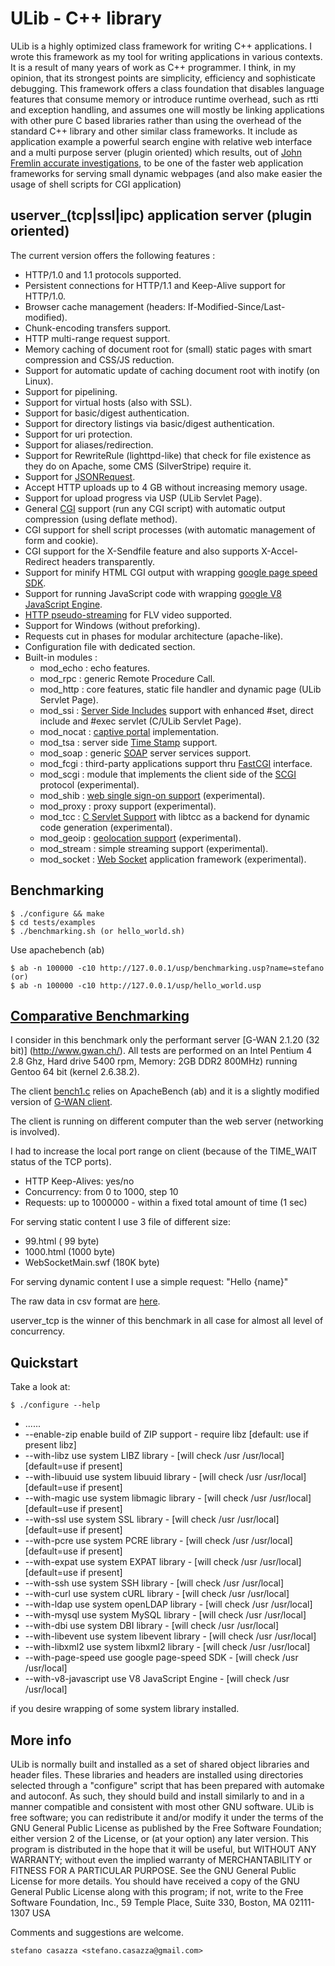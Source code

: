 ULib - C++ library
==================

ULib is a highly optimized class framework for writing C++ applications. I wrote this framework as my tool for writing applications in various contexts.
It is a result of many years of work as C++ programmer. I think, in my opinion, that its strongest points are simplicity, efficiency and sophisticate
debugging. This framework offers a class foundation that disables language features that consume memory or introduce runtime overhead, such as rtti and
exception handling, and assumes one will mostly be linking applications with other pure C based libraries rather than using the overhead of the standard
C++ library and other similar class frameworks. It include as application example a powerful search engine with relative web interface and a multi purpose
server (plugin oriented) which results, out of [John Fremlin accurate investigations](http://john.freml.in/ulib-fast-io-framework), to be one of the faster
web application frameworks for serving small dynamic webpages (and also make easier the usage of shell scripts for CGI application)


userver_(tcp|ssl|ipc) application server (plugin oriented)
----------------------------------------------------------

The current version offers the following features :

   * HTTP/1.0 and 1.1 protocols supported.
   * Persistent connections for HTTP/1.1 and Keep-Alive support for HTTP/1.0.
   * Browser cache management (headers: If-Modified-Since/Last-modified).
   * Chunk-encoding transfers support.
   * HTTP multi-range request support.
   * Memory caching of document root for (small) static pages with smart compression and CSS/JS reduction.
   * Support for automatic update of caching document root with inotify (on Linux).
   * Support for pipelining.
   * Support for virtual hosts (also with SSL).
   * Support for basic/digest authentication.
   * Support for directory listings via basic/digest authentication.
   * Support for uri protection.
   * Support for aliases/redirection.
   * Support for RewriteRule (lighttpd-like) that check for file existence as they do on Apache,
     some CMS (SilverStripe) require it.
   * Support for [JSONRequest](http://json.org/JSONRequest.html).
   * Accept HTTP uploads up to 4 GB without increasing memory usage.
   * Support for upload progress via USP (ULib Servlet Page).
   * General [CGI](http://it.wikipedia.org/wiki/Common_Gateway_Interface) support (run any CGI script) with automatic output compression (using deflate method).
   * CGI support for shell script processes (with automatic management of form and cookie).
   * CGI support for the X-Sendfile feature and also supports X-Accel-Redirect headers transparently.
   * Support for minify HTML CGI output with wrapping [google page speed SDK](http://code.google.com/speed/page-speed/download.html#pagespeed-sdk).
   * Support for running JavaScript code with wrapping [google V8 JavaScript Engine](http://code.google.com/apis/v8/intro.html).
   * [HTTP pseudo-streaming](http://www.phpmotionwiz.com/what-is-pseudo-streaming) for FLV video supported.
   * Support for Windows (without preforking).
   * Requests cut in phases for modular architecture (apache-like).
   * Configuration file with dedicated section.
   * Built-in modules :
       * mod_echo : echo features.
       * mod_rpc : generic Remote Procedure Call.
       * mod_http : core features, static file handler and dynamic page (ULib Servlet Page).
       * mod_ssi : [Server Side Includes]( http://en.wikipedia.org/wiki/Server_Side_Include) support with enhanced #set, direct include and #exec servlet (C/ULib Servlet Page).
       * mod_nocat : [captive portal](http://nocat.net/) implementation.
       * mod_tsa : server side [Time Stamp](http://www.opentsa.org) support.
       * mod_soap : generic [SOAP](http://java.sun.com/developer/technicalArticles/xml/webservices) server services support.
       * mod_fcgi : third-party applications support thru [FastCGI](http://www.fastcgi.com/drupal) interface.
       * mod_scgi : module that implements the client side of the [SCGI](http://www.mems-exchange.org/software/scgi) protocol (experimental).
       * mod_shib : [web single sign-on support](http://shibboleth.internet2.edu) (experimental).
       * mod_proxy : proxy support (experimental).
       * mod_tcc : [C Servlet Support](http://bellard.org/tcc/) with libtcc as a backend for dynamic code generation (experimental).
       * mod_geoip : [geolocation support](http://www.maxmind.com/geoip/api/c.shtml) (experimental).
       * mod_stream : simple streaming support (experimental).
       * mod_socket : [Web Socket](http://dev.w3.org/html5/websockets) application framework (experimental).


Benchmarking
------------

    $ ./configure && make
    $ cd tests/examples
    $ ./benchmarking.sh (or hello_world.sh)

Use apachebench (ab)

	$ ab -n 100000 -c10 http://127.0.0.1/usp/benchmarking.usp?name=stefano (or)
	$ ab -n 100000 -c10 http://127.0.0.1/usp/hello_world.usp


[Comparative Benchmarking](https://github.com/stefanocasazza/ULib/tree/master/doc/benchmark)
--------------------------------------------------------------------------------------------

I consider in this benchmark only the performant server [G-WAN 2.1.20 (32 bit)] (http://www.gwan.ch/).
All tests are performed on an Intel Pentium 4 2.8 Ghz, Hard drive 5400 rpm, Memory: 2GB DDR2 800MHz) running Gentoo 64 bit (kernel 2.6.38.2).

The client [bench1.c](https://github.com/stefanocasazza/ULib/tree/master/doc/benchmark/bin/bench1.c)
relies on ApacheBench (ab) and it is a slightly modified version of [G-WAN client](http://gwan.ch/source/ab.c.txt).

The client is running on different computer than the web server (networking is involved).

I had to increase the local port range on client (because of the TIME_WAIT status of the TCP ports).

 * HTTP Keep-Alives: yes/no
 * Concurrency: from 0 to 1000, step 10
 * Requests: up to 1000000 - within a fixed total amount of time (1 sec)

For serving static content I use 3 file of different size:

 *   99.html         (  99 byte)
 * 1000.html	      (1000 byte)
 * WebSocketMain.swf (180K byte)

For serving dynamic content I use a simple request: "Hello {name}"

The raw data in csv format are [here](https://github.com/stefanocasazza/ULib/tree/master/doc/benchmark).

userver_tcp is the winner of this benchmark in all case for almost all level of concurrency.


Quickstart
----------

Take a look at:

    $ ./configure --help
* ......
* --enable-zip            enable build of ZIP support - require libz [default: use if present libz]
* --with-libz             use system     LIBZ library - [will check /usr /usr/local] [default=use if present]
* --with-libuuid          use system  libuuid library - [will check /usr /usr/local] [default=use if present]
* --with-magic            use system libmagic library - [will check /usr /usr/local] [default=use if present]
* --with-ssl              use system      SSL library - [will check /usr /usr/local] [default=use if present]
* --with-pcre             use system     PCRE library - [will check /usr /usr/local] [default=use if present]
* --with-expat            use system    EXPAT library - [will check /usr /usr/local] [default=use if present]
* --with-ssh              use system      SSH library - [will check /usr /usr/local]
* --with-curl             use system     cURL library - [will check /usr /usr/local]
* --with-ldap             use system openLDAP library - [will check /usr /usr/local]
* --with-mysql            use system    MySQL library - [will check /usr /usr/local]
* --with-dbi              use system      DBI library - [will check /usr /usr/local]
* --with-libevent         use system libevent library - [will check /usr /usr/local]
* --with-libxml2          use system  libxml2 library - [will check /usr /usr/local]
* --with-page-speed       use google page-speed SDK   - [will check /usr /usr/local]
* --with-v8-javascript    use V8 JavaScript Engine    - [will check /usr /usr/local]

if you desire wrapping of some system library installed.


More info
---------

ULib is normally built and installed as a set of shared object libraries and header files. These libraries and headers are installed using directories selected through a "configure" script that has been prepared with automake and autoconf. As such, they should build and install similarly to and in a manner compatible and consistent with most other GNU software. ULib is free software; you can redistribute it and/or modify it under the terms of the GNU General Public License as published by the Free Software Foundation; either version 2 of the License, or (at your option) any later version. This program is distributed in the hope that it will be useful, but WITHOUT ANY WARRANTY; without even the implied warranty of MERCHANTABILITY or FITNESS FOR A PARTICULAR PURPOSE. See the GNU General Public License for more details. You should have received a copy of the GNU General Public License along with this program; if not, write to the Free Software Foundation, Inc., 59 Temple Place, Suite 330, Boston, MA  02111-1307  USA

Comments and suggestions are welcome.

	stefano casazza <stefano.casazza@gmail.com>
